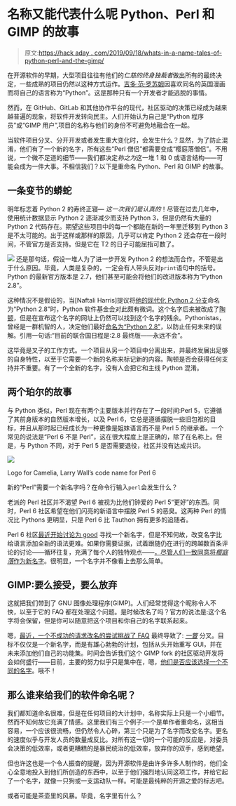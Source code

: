 # 名称又能代表什么呢 Python、Perl 和 GIMP 的故事

> 原文:[https://hack aday . com/2019/09/18/whats-in-a-name-tales-of-python-perl-and-the-gimp/](https://hackaday.com/2019/09/18/whats-in-a-name-tales-of-python-perl-and-the-gimp/)

在开源软件的早期，大型项目往往有他们的*仁慈的终身独裁者*做出所有的最终决定，一些成熟的项目仍然以这种方式运作。[吉多·范·罗苏姆](https://en.wikipedia.org/wiki/Guido_van_Rossum)因喜欢同名的英国漫画而将自己的语言称为“Python”。这是那种只有一个开发者才能逃脱的事情。

然而，在 GitHub、GitLab 和其他协作平台的现代，社区驱动的决策已经成为越来越普遍的现象，将软件开发转向民主。人们开始认为自己是“Python 程序员”或“GIMP 用户”,项目的名称与他们的身份不可避免地融合在一起。

当软件项目分叉、分开开发或者发生重大变化时，会发生什么？显然，为了防止混淆，他们有了一个新的名字，所有这些“Perl 僧侣”都需要变成“樱庭落僧侣”。不用说，一个微不足道的细节——我们都决定*称之为*这一堆 1 和 0 或语言结构——可能会成为一件大事。不相信我们？以下是重命名 Python、Perl 和 GIMP 的故事。

## 一条变节的蟒蛇

明年标志着 Python 2 的寿终正寝— *这一次我们是认真的*！尽管在过去几年中，使用统计数据显示 Python 2 逐渐减少而支持 Python 3，但是仍然有大量的 Python 2 代码存在。期望这些项目中的每一个都能在新的一年里迁移到 Python 3 是不太可能的。出于这样或那样的原因，几乎可以肯定 Python 2 还会存在一段时间，不管官方是否支持。但是它在 T2 的日子可能屈指可数了。

[![](../Images/1d27a9046663224d8b4bf23c27146470.png)](https://hackaday.com/wp-content/uploads/2019/09/python-logo.png) 还是那句话，假设一堆人为了进一步开发 Python 2 的想法而合作，不管是出于什么原因。毕竟，人类是复杂的，一定会有人带头反对`print`语句中的括号。Python 的最新官方版本是 2.7，他们甚至可能会将他们的改进版本称为“Python 2.8”。

这种情况不是假设的，当[Naftali Harris]提议将[他的现代化 Python 2 分支](https://www.naftaliharris.com/blog/why-making-python-2.8/)命名为“Python 2.8”时，Python 软件基金会对此颇有微词。这个名字后来被改成了[陶顿](https://github.com/naftaliharris/tauthon)，但是在宣布这个名字的网址上仍然可以找到这个名字的残余。Pythonistas，曾经是一群机智的人，决定他们最好[命名为“Python 2.8”](https://www.python.org/dev/peps/pep-0404/)，以防止任何未来的误解。引用一句话:“目前的联合国日程是:2.8 最终版——永远不会”。

这毕竟是叉子的工作方式。一个项目从另一个项目中分离出来，并最终发展出足够的自身特性，以至于它需要一个新的名称来标记新的内容。陶顿是否会获得任何支持并不重要。有了一个全新的名字，没有人会把它和主线 Python 混淆。

## 两个珀尔的故事

与 Python 类似，Perl 现在有两个主要版本并行存在了一段时间:Perl 5，它遵循了其前身版本的自然版本增长，以及 Perl 6，它总是遵循摆脱一些旧包袱的目标，并且从那时起已经成长为一种更像是姐妹语言而不是 Perl 5 的继承者。一个常见的说法是“Perl 6 不是 Perl”，这在很大程度上是正确的，除了在名称上。但是，与 Python 不同，对于 Perl 5 是否需要退役，社区并没有达成共识。

[![](../Images/07054d84dc8730a9af7ae61a5dd383f9.png)](https://hackaday.com/wp-content/uploads/2019/09/Camelia.png)

Logo for Camelia, Larry Wall’s code name for Perl 6

新的“Perl”需要一个新名字吗？在命令行输入`perl`会发生什么？

老派的 Perl 社区并不渴望 Perl 6 被视为比他们钟爱的 Perl 5“更好”的东西。同时，Perl 6 社区希望在他们闪亮的新语言中摆脱 Perl 5 的恶臭。这两种 Perl 的情况比 Pythons 更明显，只是 Perl 6 比 Tauthon 拥有更多的追随者。

Perl 6 社区[最近开始讨论为 good](https://github.com/perl6/problem-solving/issues/81) 寻找一个新名字，但是不知何故，改变名字比给语言添加全新的语法更难。如果你需要证据，试着跟随仍在进行的跨越数百条评论的讨论——循环往复，充满了每个人的独特观点——[，尽管人们一致同意将*樱庭落*作为新名字](https://github.com/perl6/problem-solving/pull/89)。很明显，一个名字并不像看上去那么简单。

## GIMP:要么接受，要么放弃

这就把我们带到了 GNU 图像处理程序(GIMP)。人们经常觉得这个昵称令人不快，以至于它的 FAQ 都在处理这个问题。是时候改名了吗？官方的说法是:这个名字将会保留，但是你可以随意把这个项目和你自己的名字联系起来。

嗯，[最近，一个不成功的请求改名的尝试挑战了 FAQ](https://web.archive.org/web/20190705030057/https://gitlab.gnome.org/GNOME/gimp/issues/3617) 最终导致了: [*一瞥*](https://glimpse-editor.org/) 分叉。目标不仅仅是一个新名字，而是有雄心勃勃的计划，包括从头开始重写 GUI，并在未来添加他们自己的功能集。时间会告诉我们这个 GIMP fork 的社区驱动开发将会如何盛行——目前，主要的努力似乎只是集中在，嗯，[他们是否应该选择一个不同的名字](https://github.com/glimpse-editor/Glimpse/issues/92)。哦不！

## 那么谁来给我们的软件命名呢？

我们都知道命名很难，但是在任何项目的大计划中，名称实际上只是一个小细节。然而不知何故它充满了情感。这里我们有三个例子:一个是单作者重命名，这相当容易，一个应该很流畅，但仍然令人心碎，第三个只是为了名字而改变名字。更名的速度似乎与开发人员的数量成反比。对所有这一切的一个可能的反应是，对委员会决策的低效率，或者更糟糕的是暴民统治的低效率，放弃你的双手，感到绝望。

但也许这也是一个令人振奋的提醒，因为开源软件是由许多许多人制作的，他们全心全意地投入到他们所创造的东西中，以至于他们强烈地认同这项工作，并给它起了一个名字，就像一只狗或一支运动队一样。可能是最纯粹的开源之爱的标志吧。

或者可能是茶壶里的风暴。毕竟，名字里有什么？